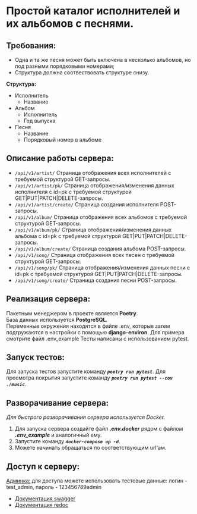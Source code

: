 # Простой каталог исполнителей и их альбомов с песнями.

## Требования:

- Одна и та же песня может быть включена в несколько альбомов, но под разными порядковыми номерами;
- Структура должна соотвествовать структуре снизу.

**Структура:**
* Исполнитель
    + Название
* Альбом
    + Исполнитель
    + Год выпуска
* Песня
    + Название
    + Порядковый номер в альбоме

## Описание работы сервера:


* `/api/v1/artist/`
Страница отображения всех исполнителей с требуемой структурой GET-запросы.
* `/api/v1/artist/pk/`
Страница отображения/изменения данных исполнителя с id=pk с требуемой структурой GET|PUT|PATCH|DELETE-запросы.
* `/api/v1/artist/create/`
Страница создания исполнителя POST-запросы.
* `/api/v1/album/`
Страница отображения всех альбомов с требуемой структурой GET-запросы.
* `/api/v1/album/pk/`
Страница отображения/изменения данных альбома с id=pk с требуемой структурой GET|PUT|PATCH|DELETE-запросы.
* `/api/v1/album/create/`
Страница создания альбома POST-запросы.
* `/api/v1/song/`
Страница отображения всех песен с требуемой структурой GET-запросы.
* `/api/v1/song/pk/`
Страница отображения/изменения данных песни с id=pk с требуемой структурой GET|PUT|PATCH|DELETE-запросы.
* `/api/v1/song/create/`
Страница создания песни POST-запросы.

## Реализация сервера:

Пакетным менеджером в проекте является **Poetry**. \
База данных используется **PostgreSQL**. \
Переменные окружения находятся в файле .env, которые затем подгружаются в настройки с помощью **django-environ**. Для 
примера смотрите файл .env_example
Тесты написаны с использованием pytest.


## Запуск тестов:

Для запуска тестов запустите команду _**`poetry run pytest`**_.
Для просмотра покрытия запустите команду _**`poetry run pytest --cov ./music`**_.


## Разворачивание сервера:

_Для быстрого разворачивания сервера используется Docker._

1. Для запуска сервера создайте файл **_.env.docker_** рядом с файлом **_.env_example_** и аналогичный ему.
2. Запустите команду _**`docker-compose up -d`**_.
3. Можете начинать обращаться по соответствующим url'ам.


## Доступ к серверу:

[Админка:](http://5.104.108.168:8004/admin/) для доступа можете использовать тестовые данные: логин - test_admin, пароль - 123456789admin

- [Документация swagger](http://5.104.108.168:8004/swagger/)
- [Документация redoc](http://5.104.108.168:8004/redoc/)

